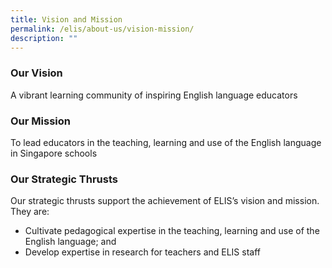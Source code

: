 ```yaml
---
title: Vision and Mission
permalink: /elis/about-us/vision-mission/
description: ""
---
```

### Our Vision

A vibrant learning community of inspiring English language educators

### Our Mission

To lead educators in the teaching, learning and use of the English language in Singapore schools

### Our Strategic Thrusts

Our strategic thrusts support the achievement of ELIS’s vision and mission. They are:

*   Cultivate pedagogical expertise in the teaching, learning and use of the English language; and&nbsp;
*   Develop expertise in research for teachers and ELIS staff

<style>
h3 {
	font-weight: bold !important;
	}
</style>